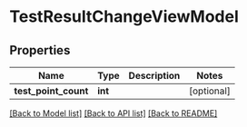 # TestResultChangeViewModel


## Properties
Name | Type | Description | Notes
------------ | ------------- | ------------- | -------------
**test_point_count** | **int** |  | [optional] 

[[Back to Model list]](../README.md#documentation-for-models) [[Back to API list]](../README.md#documentation-for-api-endpoints) [[Back to README]](../README.md)


